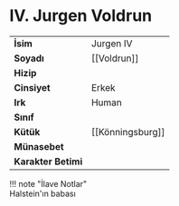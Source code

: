 # IV. Jurgen Voldrun  
|  |  |  
|---|---|  
| **İsim** | Jurgen IV |  
| **Soyadı** | [[Voldrun]] |  
| **Hizip** |  |  
| **Cinsiyet** | Erkek |  
| **Irk** | Human |  
| **Sınıf** |  |  
| **Kütük** | [[Könningsburg]] |  
| **Münasebet** |  |  
| **Karakter Betimi** |  |  
  
  
!!! note "İlave Notlar"  
	Halstein'ın babası  
